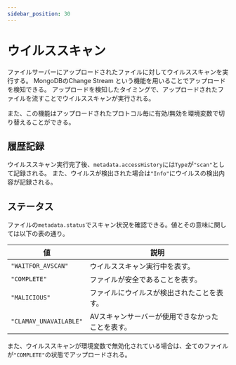 ```yaml
---
sidebar_position: 30
---
```

# ウイルススキャン

ファイルサーバーにアップロードされたファイルに対してウイルススキャンを実行する。
MongoDBのChange Stream という機能を用いることでアップロードを検知できる。
アップロードを検知したタイミングで、アップロードされたファイルを流すことでウイルススキャンが実行される。

また、この機能はアップロードされたプロトコル毎に有効/無効を環境変数で切り替えることができる。

## 履歴記録
ウイルススキャン実行完了後、`metadata.accessHistory`には`Type`が`"scan"`として記録される。
また、ウイルスが検出された場合は`"Info"`にウイルスの検出内容が記録される。

## ステータス

ファイルの`metadata.status`でスキャン状況を確認できる。値とその意味に関しては以下の表の通り。

| 値                     | 説明                                       |
| ---------------------- | ------------------------------------------ |
| `"WAITFOR_AVSCAN"`     | ウイルススキャン実行中を表す。             |
| `"COMPLETE"`           | ファイルが安全であることを表す。           |
| `"MALICIOUS"`          | ファイルにウイルスが検出されたことを表す。 |
| `"CLAMAV_UNAVAILABLE"` | AVスキャンサーバーが使用できなかったことを表す。   |

また、ウイルススキャンが環境変数で無効化されている場合は、全てのファイルが`"COMPLETE"`の状態でアップロードされる。